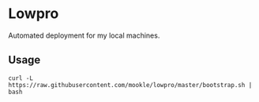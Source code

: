 # Lowpro

Automated deployment for my local machines.

## Usage

    curl -L https://raw.githubusercontent.com/mookle/lowpro/master/bootstrap.sh | bash

